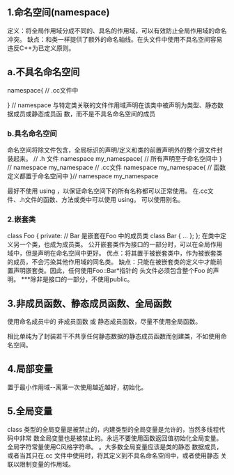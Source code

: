 ## 1.命名空间(namespace)
定义：将全局作用域分成不同的、具名的作用域，可以有效防止全局作用域的命名冲突。
缺点：和类一样提供了额外的命名轴线。在头文件中使用不具名空间容易违反C++为已定义原则。
## a.不具名命名空间
namespace{               // .cc文件中

} // namespace
与特定类关联的文件作用域声明在该类中被声明为类型、静态数据成员或静态成员函
数，而不是不具名命名空间的成员

### b.具名命名空间
命名空间将除文件包含，全局标识的声明/定义和类的前置声明外的整个源文件封装起来。
// .h 文件
namespace my_namespace{
// 所有声明至于命名空间中
} // namespace my_namespace
// .cc文件
namespace my_namespace{
// 函数定义都置于命名空间中
}// namespace my_namespace

最好不使用 using ，以保证命名空间下的所有名称都可以正常使用。
在.cc文件、.h文件的函数、方法或类中可以使用 using。
可以使用别名。


### 2.嵌套类
class Foo {
private:
// Bar 是嵌套在Foo 中的成员类
class Bar {
...
};
};
在类中定义另一个类，也成为成员类。
公开嵌套类作为接口的一部分时，可以在全局作用域中，但是声明在命名空间中更好。
优点：将其置于被嵌套类中，作为被嵌套类的成员，不会污染其他作用域的同名类。
缺点：只能在被嵌套类的定义中才能前置声明嵌套类。因此，任何使用Foo::Bar*指针的
头文件必须包含整个Foo 的声明。
***除非是接口的一部分，不使用public。

## 3.非成员函数、静态成员函数、全局函数
使用命名成员中的 非成员函数 或 静态成员函数，尽量不使用全局函数。

相比单纯为了封装若干不共享任何静态数据的静态成员函数而创建类，不如使用命名空间。

## 4.局部变量
置于最小作用域--离第一次使用越近越好，初始化。

## 5.全局变量
class 类型的全局变量是被禁止的，内建类型的全局变量是允许的，当然多线程代码中非常
数全局变量也是被禁止的。永远不要使用函数返回值初始化全局变量。
全局字符常量使用C风格字符串。
。大多数全局变量应该是类的静态
数据成员，或者当其只在.cc 文件中使用时，将其定义到不具名命名空间中，或者使用静态
关联以限制变量的作用域。































